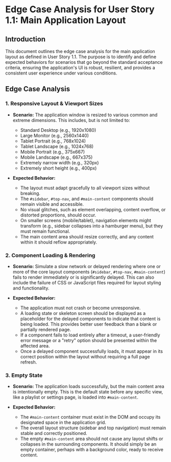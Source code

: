 # Edge Case Analysis for User Story 1.1: Main Application Layout

## Introduction

This document outlines the edge case analysis for the main application layout as defined in User Story 1.1. The purpose is to identify and define expected behaviors for scenarios that go beyond the standard acceptance criteria, ensuring the application's UI is robust, resilient, and provides a consistent user experience under various conditions.

## Edge Case Analysis

### 1. Responsive Layout & Viewport Sizes

*   **Scenario:** The application window is resized to various common and extreme dimensions. This includes, but is not limited to:
    *   Standard Desktop (e.g., 1920x1080)
    *   Large Monitor (e.g., 2560x1440)
    *   Tablet Portrait (e.g., 768x1024)
    *   Tablet Landscape (e.g., 1024x768)
    *   Mobile Portrait (e.g., 375x667)
    *   Mobile Landscape (e.g., 667x375)
    *   Extremely narrow width (e.g., 320px)
    *   Extremely short height (e.g., 400px)

*   **Expected Behavior:**
    *   The layout must adapt gracefully to all viewport sizes without breaking.
    *   The `#sidebar`, `#top-nav`, and `#main-content` components should remain visible and accessible.
    *   No visual glitches, such as element overlapping, content overflow, or distorted proportions, should occur.
    *   On smaller screens (mobile/tablet), navigation elements might transform (e.g., sidebar collapses into a hamburger menu), but they must remain functional.
    *   The main content area should resize correctly, and any content within it should reflow appropriately.

### 2. Component Loading & Rendering

*   **Scenario:** Simulate a slow network or delayed rendering where one or more of the core layout components (`#sidebar`, `#top-nav`, `#main-content`) fails to render immediately or is significantly delayed. This can also include the failure of CSS or JavaScript files required for layout styling and functionality.

*   **Expected Behavior:**
    *   The application must not crash or become unresponsive.
    *   A loading state or skeleton screen should be displayed as a placeholder for the delayed components to indicate that content is being loaded. This provides better user feedback than a blank or partially rendered page.
    *   If a component fails to load entirely after a timeout, a user-friendly error message or a "retry" option should be presented within the affected area.
    *   Once a delayed component successfully loads, it must appear in its correct position within the layout without requiring a full page refresh.

### 3. Empty State

*   **Scenario:** The application loads successfully, but the main content area is intentionally empty. This is the default state before any specific view, like a playlist or settings page, is loaded into `#main-content`.

*   **Expected Behavior:**
    *   The `#main-content` container must exist in the DOM and occupy its designated space in the application grid.
    *   The overall layout structure (sidebar and top navigation) must remain stable and correctly positioned.
    *   The empty `#main-content` area should not cause any layout shifts or collapses in the surrounding components. It should simply be an empty container, perhaps with a background color, ready to receive content.